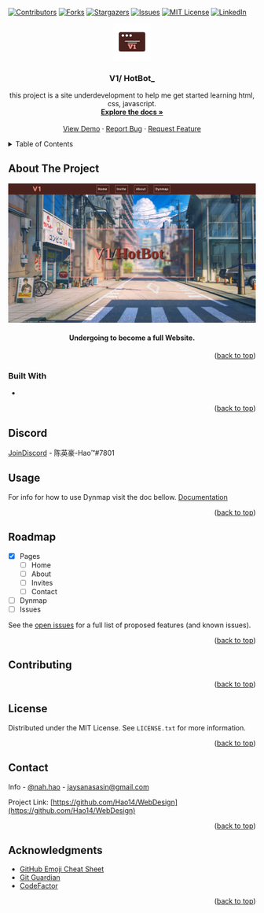 <div id="top"></div>
<!--
*** Thanks for checking out the Best-README-Template. If you have a suggestion
*** that would make this better, please fork the repo and create a pull request
*** or simply open an issue with the tag "enhancement".
*** Don't forget to give the project a star!
*** Thanks again! Now go create something AMAZING! :D
-->



<!-- PROJECT SHIELDS -->
<!--
*** I'm using markdown "reference style" links for readability.
*** Reference links are enclosed in brackets [ ] instead of parentheses ( ).
*** See the bottom of this document for the declaration of the reference variables
*** for contributors-url, forks-url, etc. This is an optional, concise syntax you may use.
*** https://www.markdownguide.org/basic-syntax/#reference-style-links
-->
[![Contributors][contributors-shield]][contributors-url]
[![Forks][forks-shield]][forks-url]
[![Stargazers][stars-shield]][stars-url]
[![Issues][issues-shield]][issues-url]
[![MIT License][license-shield]][license-url]
[![LinkedIn][linkedin-shield]][linkedin-url]



<!-- PROJECT LOGO -->
<div align="center">
  <a href="https://github.com/Hao14/WebDesign">
    <img src="assets/V1.png" alt="Logo" width="15%" height="15%">
  </a>

<h3 align="center">V1/ HotBot_</h3>

  <p align="center">
    this project is a site underdevelopment to help me get started learning html, css, javascript.
    <br />
    <a href="https://github.com/Hao14/WebDesign"><strong>Explore the docs »</strong></a>
    <br />
    <br />
    <a href="https://github.com/Hao14/WebDesign">View Demo</a>
    ·
    <a href="https://github.com/Hao14/WebDesign/issues">Report Bug</a>
    ·
    <a href="https://github.com/Hao14/WebDesign/issues">Request Feature</a>
  </p>
</div>



<!-- TABLE OF CONTENTS -->
<details>
  <summary>Table of Contents</summary>
  <ol>
    <li>
      <a href="#about-the-project">About The Project</a>
      <ul>
        <li><a href="#built-with">Built With</a></li>
      </ul>
    </li>
    <li>
      <a href="#getting-started">Getting Started</a>
      <ul>
        <li><a href="#prerequisites">Prerequisites</a></li>
        <li><a href="#installation">Installation</a></li>
      </ul>
    </li>
    <li><a href="#usage">Usage</a></li>
    <li><a href="#roadmap">Roadmap</a></li>
    <li><a href="#contributing">Contributing</a></li>
    <li><a href="#license">License</a></li>
    <li><a href="#contact">Contact</a></li>
    <li><a href="#acknowledgments">Acknowledgments</a></li>
  </ol>
</details>



<!-- ABOUT THE PROJECT -->
## About The Project

[![Product Name Screen Shot][product-screenshot]](https://www.johnishot.online)

<h4 align="center">Undergoing to become a full Website.</h4>

<p align="right">(<a href="#top">back to top</a>)</p>



### Built With

* []()


<p align="right">(<a href="#top">back to top</a>)</p>



<!-- GETTING STARTED -->
## Discord
[JoinDiscord](https://discord.com/invite/48vbdXY9cp) - 陈英豪-Hao™#7801

<!-- USAGE EXAMPLES -->
## Usage

For info for how to use Dynmap visit the doc bellow.
[Documentation](https://www.johnishot.online)

<p align="right">(<a href="#top">back to top</a>)</p>



<!-- ROADMAP -->
## Roadmap

- [x] Pages
    - [ ] Home
    - [ ] About
    - [ ] Invites
    - [ ] Contact
- [ ] Dynmap
- [ ] Issues

See the [open issues](https://github.com/Hao14/WebDesign/issues) for a full list of proposed features (and known issues).

<p align="right">(<a href="#top">back to top</a>)</p>



<!-- CONTRIBUTING -->
## Contributing


<p align="right">(<a href="#top">back to top</a>)</p>



<!-- LICENSE -->
## License

Distributed under the MIT License. See `LICENSE.txt` for more information.

<p align="right">(<a href="#top">back to top</a>)</p>



<!-- CONTACT -->
## Contact

Info - [@nah.hao](http://www.instagram.com/nah.hao) - jaysanasasin@gmail.com

Project Link: [https://github.com/Hao14/WebDesign](https://github.com/Hao14/WebDesign)

<p align="right">(<a href="#top">back to top</a>)</p>



<!-- ACKNOWLEDGMENTS -->
## Acknowledgments

* [GitHub Emoji Cheat Sheet](https://www.webpagefx.com/tools/emoji-cheat-sheet)
* [Git Guardian](https://dashboard.gitguardian.com/)
* [CodeFactor](www.codefactor.io)


<p align="right">(<a href="#top">back to top</a>)</p>



<!-- MARKDOWN LINKS & IMAGES -->
<!-- https://www.markdownguide.org/basic-syntax/#reference-style-links -->
[contributors-shield]: https://img.shields.io/github/contributors/Hao14/WebDesign.svg?style=for-the-badge
[contributors-url]: https://github.com/Hao14/WebDesign/graphs/contributors
[forks-shield]: https://img.shields.io/github/forks/Hao14/WebDesign.svg?style=for-the-badge
[forks-url]: https://github.com/Hao14/WebDesign/network/members
[stars-shield]: https://img.shields.io/github/stars/Hao14/WebDesign.svg?style=for-the-badge
[stars-url]: https://github.com/Hao14/WebDesign/stargazers
[issues-shield]: https://img.shields.io/github/issues/Hao14/WebDesign.svg?style=for-the-badge
[issues-url]: https://github.com/Hao14/WebDesign/issues
[license-shield]: https://img.shields.io/github/license/Hao14/WebDesign.svg?style=for-the-badge
[license-url]: https://github.com/Hao14/WebDesign/blob/main/LICENSE.txt
[linkedin-shield]: https://img.shields.io/badge/-LinkedIn-black.svg?style=for-the-badge&logo=linkedin&colorB=555
[linkedin-url]: https://linkedin.com/in/linkedin_username
[product-screenshot]: assets/pbg1.png
